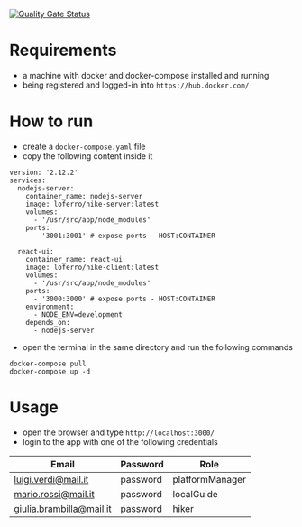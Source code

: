 [![Quality Gate Status](https://sonarcloud.io/api/project_badges/measure?project=Mattia9918_HikeTracker&metric=alert_status)](https://sonarcloud.io/summary/new_code?id=Mattia9918_HikeTracker)

# Requirements
- a machine with docker and docker-compose installed and running
- being registered and logged-in into `https://hub.docker.com/`

# How to run
- create a `docker-compose.yaml` file
- copy the following content inside it
```
version: '2.12.2'
services:
  nodejs-server:
    container_name: nodejs-server
    image: loferro/hike-server:latest
    volumes:
      - '/usr/src/app/node_modules'
    ports:
      - '3001:3001' # expose ports - HOST:CONTAINER

  react-ui:
    container_name: react-ui
    image: loferro/hike-client:latest
    volumes:
      - '/usr/src/app/node_modules'
    ports:
      - '3000:3000' # expose ports - HOST:CONTAINER
    environment:
      - NODE_ENV=development
    depends_on:
      - nodejs-server
```

- open the terminal in the same directory and run the following commands
```
docker-compose pull
docker-compose up -d
```

# Usage

- open the browser and type `http://localhost:3000/`
- login to the app with one of the following credentials

| Email | Password | Role |
| --- | ----------- | ----------|
| luigi.verdi@mail.it | password | platformManager |
| mario.rossi@mail.it | password | localGuide |
| giulia.brambilla@mail.it | password | hiker |
